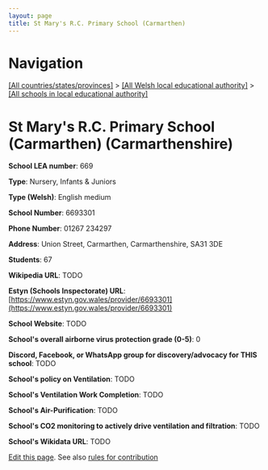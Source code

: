 ```yaml
---
layout: page
title: St Mary's R.C. Primary School (Carmarthen)
---
```

# Navigation

[[All countries/states/provinces]](../../..) > [[All Welsh local educational authority]](../..) > [[All schools in local educational authority]](..)

# St Mary's R.C. Primary School (Carmarthen) (Carmarthenshire)

**School LEA number**: 669

**Type**: Nursery, Infants & Juniors

**Type (Welsh)**: English medium

**School Number**: 6693301

**Phone Number**: 01267 234297

**Address**: Union Street, Carmarthen, Carmarthenshire, SA31 3DE

**Students**: 67

**Wikipedia URL**: TODO

**Estyn (Schools Inspectorate) URL**: [https://www.estyn.gov.wales/provider/6693301](https://www.estyn.gov.wales/provider/6693301)

**School Website**: TODO

**School's overall airborne virus protection grade (0-5)**: 0

**Discord, Facebook, or WhatsApp group for discovery/advocacy for THIS school**: TODO

**School's policy on Ventilation**: TODO

**School's Ventilation Work Completion**: TODO

**School's Air-Purification**: TODO

**School's CO2 monitoring to actively drive ventilation and filtration**: TODO

**School's Wikidata URL**: TODO




[Edit this page](https://github.com/VentilationProject/Wales/edit/prif/./Carmarthenshire/St_Mary's_R.C._Primary_School_(Carmarthen).md). See also [rules for contribution](../../../contribution-rules/)